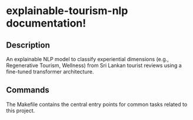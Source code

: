 # explainable-tourism-nlp documentation!

## Description

An explainable NLP model to classify experiential dimensions (e.g., Regenerative Tourism, Wellness) from Sri Lankan tourist reviews using a fine-tuned transformer architecture.

## Commands

The Makefile contains the central entry points for common tasks related to this project.

